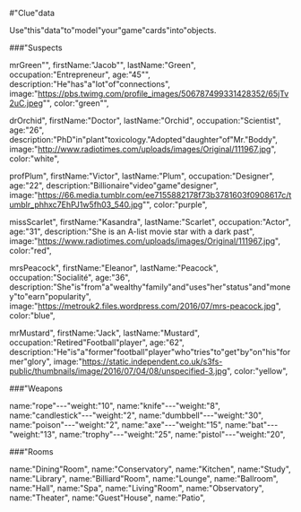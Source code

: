 #"Clue"data

Use"this"data"to"model"your"game"cards"into"objects.

###"Suspects

mrGreen"",
firstName:"Jacob"",
lastName:"Green",
occupation:"Entrepreneur",
age:"45"",
description:"He"has"a"lot"of"connections",
image:"https://pbs.twimg.com/profile_images/506787499331428352/65jTv2uC.jpeg"",
color:"green"",

drOrchid",
firstName:"Doctor",
lastName:"Orchid",
occupation:"Scientist",
age:"26",
description:"PhD"in"plant"toxicology."Adopted"daughter"of"Mr."Boddy",
image:"http://www.radiotimes.com/uploads/images/Original/111967.jpg",
color:"white",

profPlum",
firstName:"Victor",
lastName:"Plum",
occupation:"Designer",
age:"22",
description:"Billionaire"video"game"designer",
image:"https://66.media.tumblr.com/ee7155882178f73b3781603f0908617c/tumblr_phhxc7EhPJ1w5fh03_540.jpg"",
color:"purple",

missScarlet",
firstName:"Kasandra",
lastName:"Scarlet",
occupation:"Actor",
age:"31",
description:"She is an A-list movie star with a dark past",
image:"https://www.radiotimes.com/uploads/images/Original/111967.jpg",
color:"red",

mrsPeacock",
firstName:"Eleanor",
lastName:"Peacock",
occupation:"Socialité",
age:"36",
description:"She"is"from"a"wealthy"family"and"uses"her"status"and"money"to"earn"popularity",
image:"https://metrouk2.files.wordpress.com/2016/07/mrs-peacock.jpg",
color:"blue",

mrMustard",
firstName:"Jack",
lastName:"Mustard",
occupation:"Retired"Football"player",
age:"62",
description:"He"is"a"former"football"player"who"tries"to"get"by"on"his"former"glory",
image:"https://static.independent.co.uk/s3fs-public/thumbnails/image/2016/07/04/08/unspecified-3.jpg",
color:"yellow",

###"Weapons

name:"rope"---"weight:"10",
name:"knife"---"weight:"8",
name:"candlestick"---"weight:"2",
name:"dumbbell"---"weight:"30",
name:"poison"---"weight:"2",
name:"axe"---"weight:"15",
name:"bat"---"weight:"13",
name:"trophy"---"weight:"25",
name:"pistol"---"weight:"20",

###"Rooms

name:"Dining"Room",
name:"Conservatory",
name:"Kitchen",
name:"Study",
name:"Library",
name:"Billiard"Room",
name:"Lounge",
name:"Ballroom",
name:"Hall",
name:"Spa",
name:"Living"Room",
name:"Observatory",
name:"Theater",
name:"Guest"House",
name:"Patio",
